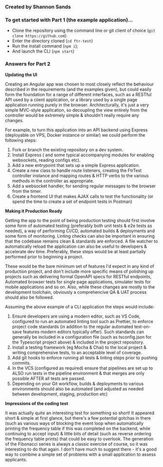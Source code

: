 ### Created by Shannon Sands

### To get started with Part 1 (the example application)...

* Clone the repository using the command line or git client of choice (`git clone https://github.com`):
* Enter the directory cloned (`cd ftr-test`)
* Run the install command (`npm i`);
* And launch the CLI (`npm start`)

### Answers for Part 2
**Updating the UI**

Creating an Angular app was chosen to most closely reflect the behaviour described in the requirements (and the examples given), but could easily form the foundation for a range of different interfaces, such as a RESTful API used by a client application, or a library used by a single page application running purely in the browser. Architecturally, it's just a very simple MVC-style application, so decoupling the view entirely from the controller would be extremely simple & shouldn't really require any changes.

For example, to turn this application into an API backend using Express (deployable on VPS, Docker instance or similar) we could perform the following steps:
1. Fork or branch the existing repository on a dev system.
1. Install Express ( and some typical accompanying modules for enabling websockets, reading configs etc).
2. Add a new entrypoint that sets up a simple Express application.
3. Create a new class to handle route listeners, creating the FtrTest controller instance and mapping routes & HTTP verbs to the various methods in the controller as appropriate.
4. Add a websocket handler, for sending regular messages to the browser from the timer.
5. Create a frontend UI that makes AJAX calls to test the functionality (or spend the time to create a set of endpoint tests in Postman)

**Making it Production Ready**

Getting the app to the point of being production testing should first involve some form of automated testing (preferably both unit tests & e2e tests as needed), a way of performing CI/CD, automated builds & deployments and some form of monitoring. Linting checks can also be important in ensuring that the codebase remains clean & standards are enforced. A file watcher to automatically reload the application can also be useful to developers & accelerate dev time. Preferably, these steps would be at least partially performed prior to beginning a project.

These would be the bare minimum set of features I'd expect in any kind of production project, and don't include more specific means of polishing up projects such as delivering formal OpenAPI specs for RESTful endpoints, Automated browser tests for single page applications, simulater tests for mobile applications and so on. Also, while these changes are mostly to the development toolchain, obviously a comprehencive QA & UAT process should also be followed.

Assuming the above example of a CLI application the steps would include:
1. Ensure developers are using a modern editor, such as VS Code, configured to run an automated linting tool such as Prettier, to enforce project code standards (in addition to the regular automated test-on-save features modern editors typically offer). Such standards can generally be included in a configuration file (such as tsconfig.json for the Typescript project above) & included in the project repository.
2. Install a testing framework (eg Mocha & Chai) to the local project & writing comprehensive tests, to an acceptable level of coverage.
3. Add git hooks to enforce running all tests & linting steps prior to pushing commits.
4. In the VCS (configured as required) ensure that pipelines are set up to ALSO run tests in the pipeline environment & that merges are only possible AFTER all tests are passed.
5. Depending on your Git workflow, builds & deployments to various environments should also be automated (and adjusted as needed between development, staging, production etc)

**Impressions of the coding test**

It was actually quite an interesting test for something so short! It appeared short & simple at first glance, but there's a few potential gotchas in there (such as various ways of blocking the event loop when automatically printing the frequency table if this was completed on the backend, while continuing to accept input) & little bits of detail (such as reverse ordering the frequency table prints) that could be easy to overlook. The generation of the Fibonacci series is always a classic exercise of course, so it was interesting to do that again. I don't have much to suggest there - it's a good way to combine a simple set of problems with a small application to assess applicants.

